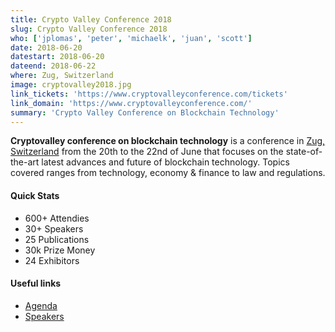 ```yaml
---
title: Crypto Valley Conference 2018
slug: Crypto Valley Conference 2018
who: ['jplomas', 'peter', 'michaelk', 'juan', 'scott']
date: 2018-06-20 
datestart: 2018-06-20 
dateend: 2018-06-22
where: Zug, Switzerland
image: cryptovalley2018.jpg
link_tickets: 'https://www.cryptovalleyconference.com/tickets'
link_domain: 'https://www.cryptovalleyconference.com/'
summary: 'Crypto Valley Conference on Blockchain Technology'
---
```


**Cryptovalley conference on blockchain technology** is a conference in [Zug, Switzerland](https://en.wikipedia.org/wiki/Zug) from the 20th to the 22nd of June that focuses on the state-of-the-art latest advances and future of blockchain technology. Topics covered ranges from technology, economy & finance to law and regulations.

#### Quick Stats

- 600+ Attendies
- 30+ Speakers
- 25 Publications
- 30k Prize Money
- 24 Exhibitors

#### Useful links

- [Agenda](https://www.cryptovalleyconference.com/agenda.pdf)
- [Speakers](https://www.cryptovalleyconference.com/speakers)